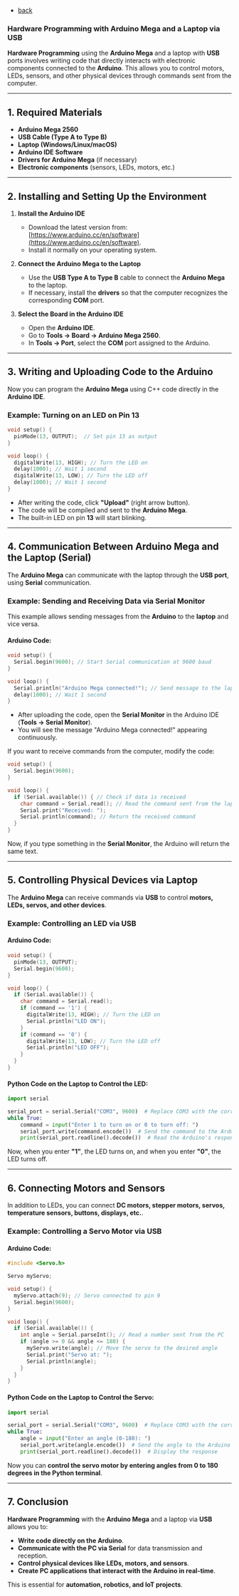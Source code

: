 - [back](https://github.com/0joseDark/my-programming-language/blob/main/doc-en/README-en.md)
### Hardware Programming with Arduino Mega and a Laptop via USB

**Hardware Programming** using the **Arduino Mega** and a laptop with **USB** ports involves writing code that directly interacts with electronic components connected to the **Arduino**. This allows you to control motors, LEDs, sensors, and other physical devices through commands sent from the computer.

---

## 1. **Required Materials**
- **Arduino Mega 2560**
- **USB Cable (Type A to Type B)**
- **Laptop (Windows/Linux/macOS)**
- **Arduino IDE Software**
- **Drivers for Arduino Mega** (if necessary)
- **Electronic components** (sensors, LEDs, motors, etc.)

---

## 2. **Installing and Setting Up the Environment**
1. **Install the Arduino IDE**  
   - Download the latest version from: [https://www.arduino.cc/en/software](https://www.arduino.cc/en/software).
   - Install it normally on your operating system.

2. **Connect the Arduino Mega to the Laptop**
   - Use the **USB Type A to Type B** cable to connect the **Arduino Mega** to the laptop.
   - If necessary, install the **drivers** so that the computer recognizes the corresponding **COM** port.

3. **Select the Board in the Arduino IDE**
   - Open the **Arduino IDE**.
   - Go to **Tools → Board → Arduino Mega 2560**.
   - In **Tools → Port**, select the **COM** port assigned to the Arduino.

---

## 3. **Writing and Uploading Code to the Arduino**
Now you can program the **Arduino Mega** using C++ code directly in the **Arduino IDE**.  

### Example: Turning on an LED on Pin 13
```cpp
void setup() {
  pinMode(13, OUTPUT);  // Set pin 13 as output
}

void loop() {
  digitalWrite(13, HIGH); // Turn the LED on
  delay(1000); // Wait 1 second
  digitalWrite(13, LOW); // Turn the LED off
  delay(1000); // Wait 1 second
}
```
- After writing the code, click **"Upload"** (right arrow button).
- The code will be compiled and sent to the **Arduino Mega**.
- The built-in LED on pin **13** will start blinking.

---

## 4. **Communication Between Arduino Mega and the Laptop (Serial)**
The **Arduino Mega** can communicate with the laptop through the **USB port**, using **Serial** communication.

### Example: Sending and Receiving Data via Serial Monitor
This example allows sending messages from the **Arduino** to the **laptop** and vice versa.

#### Arduino Code:
```cpp
void setup() {
  Serial.begin(9600); // Start Serial communication at 9600 baud
}

void loop() {
  Serial.println("Arduino Mega connected!"); // Send message to the laptop
  delay(1000); // Wait 1 second
}
```
- After uploading the code, open the **Serial Monitor** in the Arduino IDE (**Tools → Serial Monitor**).
- You will see the message "Arduino Mega connected!" appearing continuously.

If you want to receive commands from the computer, modify the code:
```cpp
void setup() {
  Serial.begin(9600);
}

void loop() {
  if (Serial.available()) { // Check if data is received
    char command = Serial.read(); // Read the command sent from the laptop
    Serial.print("Received: ");
    Serial.println(command); // Return the received command
  }
}
```
Now, if you type something in the **Serial Monitor**, the Arduino will return the same text.

---

## 5. **Controlling Physical Devices via Laptop**
The **Arduino Mega** can receive commands via **USB** to control **motors, LEDs, servos, and other devices**.

### Example: Controlling an LED via USB
#### Arduino Code:
```cpp
void setup() {
  pinMode(13, OUTPUT);
  Serial.begin(9600);
}

void loop() {
  if (Serial.available()) {
    char command = Serial.read();
    if (command == '1') {
      digitalWrite(13, HIGH); // Turn the LED on
      Serial.println("LED ON");
    }
    if (command == '0') {
      digitalWrite(13, LOW); // Turn the LED off
      Serial.println("LED OFF");
    }
  }
}
```
#### Python Code on the Laptop to Control the LED:
```python
import serial

serial_port = serial.Serial("COM3", 9600)  # Replace COM3 with the correct port
while True:
    command = input("Enter 1 to turn on or 0 to turn off: ")
    serial_port.write(command.encode())  # Send the command to the Arduino
    print(serial_port.readline().decode())  # Read the Arduino's response
```
Now, when you enter **"1"**, the LED turns on, and when you enter **"0"**, the LED turns off.

---

## 6. **Connecting Motors and Sensors**
In addition to LEDs, you can connect **DC motors, stepper motors, servos, temperature sensors, buttons, displays, etc.**.

### Example: Controlling a Servo Motor via USB
#### Arduino Code:
```cpp
#include <Servo.h>

Servo myServo;

void setup() {
  myServo.attach(9); // Servo connected to pin 9
  Serial.begin(9600);
}

void loop() {
  if (Serial.available()) {
    int angle = Serial.parseInt(); // Read a number sent from the PC
    if (angle >= 0 && angle <= 180) {
      myServo.write(angle); // Move the servo to the desired angle
      Serial.print("Servo at: ");
      Serial.println(angle);
    }
  }
}
```
#### Python Code on the Laptop to Control the Servo:
```python
import serial

serial_port = serial.Serial("COM3", 9600)  # Replace COM3 with the correct port
while True:
    angle = input("Enter an angle (0-180): ")
    serial_port.write(angle.encode())  # Send the angle to the Arduino
    print(serial_port.readline().decode())  # Display the response
```
Now you can **control the servo motor by entering angles from 0 to 180 degrees in the Python terminal**.

---

## 7. **Conclusion**
**Hardware Programming** with the **Arduino Mega** and a laptop via **USB** allows you to:
- **Write code directly on the Arduino**.
- **Communicate with the PC via Serial** for data transmission and reception.
- **Control physical devices like LEDs, motors, and sensors**.
- **Create PC applications that interact with the Arduino in real-time**.

This is essential for **automation, robotics, and IoT projects**.
